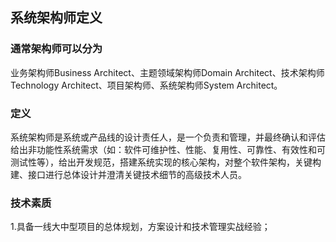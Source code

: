 ## 系统架构师定义
### 通常架构师可以分为
业务架构师Business Architect、主题领域架构师Domain Architect、技术架构师Technology Architect、项目架构师、系统架构师System Architect。
### 定义
系统架构师是系统或产品线的设计责任人，是一个负责和管理，并最终确认和评估给出非功能性系统需求（如：软件可维护性、性能、复用性、可靠性、有效性和可测试性等），给出开发规范，搭建系统实现的核心架构，对整个软件架构，关键构建、接口进行总体设计并澄清关键技术细节的高级技术人员。
### 技术素质
1.具备一线大中型项目的总体规划，方案设计和技术管理实战经验；
